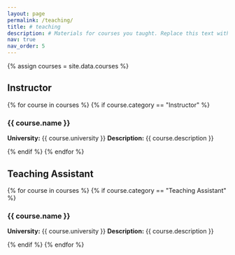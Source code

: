 ```yaml
---
layout: page
permalink: /teaching/
title: # teaching
description: # Materials for courses you taught. Replace this text with your description.
nav: true
nav_order: 5
---
```


{% assign courses = site.data.courses %}

## <b>Instructor</b>

{% for course in courses %}
{% if course.category == "Instructor" %}
### {{ course.name }}

**University:** {{ course.university }}
**Description:** {{ course.description }}

{% endif %}
{% endfor %}

## <b>Teaching Assistant</b>

{% for course in courses %}
{% if course.category == "Teaching Assistant" %}
### {{ course.name }}

**University:** {{ course.university }}
**Description:** {{ course.description }}

{% endif %}
{% endfor %}
